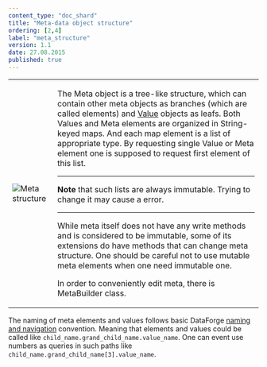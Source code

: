 ```yaml
---
content_type: "doc_shard"
title: "Meta-data object structure"
ordering: [2,4]
label: "meta_structure"
version: 1.1
date: 27.08.2015
published: true
---
```

<table>
	<tr>
		<td>
			<img src="${r '/images/docs/annotations.png'}" alt="Meta structure"/>
		</td>
		<td>
			<p>
				The Meta object is a tree-like structure, which can contain other meta objects as branches (which are
				called
				elements) and <a href="#value">Value</a> objects as leafs.
				Both Values and Meta elements are organized in String-keyed maps. And each map element is a list of
				appropriate type. By requesting single Value or Meta element one is supposed to request first element of
				this list.
			</p>
			<hr>
			<p><strong>Note</strong> that such lists are always immutable. Trying to change it may cause a error.</p>
			<hr>
			<p>
				While meta itself does not have any write methods and is considered to be immutable, some of its
				extensions do have methods that can change meta structure. One should be careful not to use mutable meta
				elements when one need immutable one.
			</p>
			<p>
				In order to conveniently edit meta, there is MetaBuilder class.
			</p>
		</td>
	<tr>
</table>

The naming of meta elements and values follows basic DataForge [naming and navigation](#navigation) convention.
Meaning that elements and values could be called like `child_name.grand_child_name.value_name`.
One can event use numbers as queries in such paths like `child_name.grand_child_name[3].value_name`.